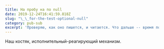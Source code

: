 ```yaml
---
title: На пробу на по null
date: 2019-12-24T16:41:59.818Z
slug: "\_\_for-the-test-optional-null"
category: pub-sub
excerpt: 'Проверяю, как оно пишется, и читается. Что дальше -- время покажет'
---
```

Наш костяк, исполнительный-реагирующий механизм.
